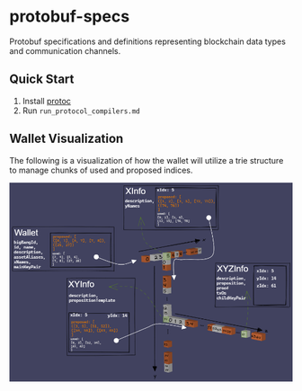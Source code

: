 # protobuf-specs
Protobuf specifications and definitions representing blockchain data types and communication channels.


## Quick Start

1. Install [protoc](https://developers.google.com/protocol-buffers/docs/downloads#release-packages)
2. Run `run_protocol_compilers.md`


## Wallet Visualization

The following is a visualization of how the wallet will utilize a trie structure to manage chunks of used and proposed indices.

![Wallet 3D Diagram](./user-index-visualization.png)